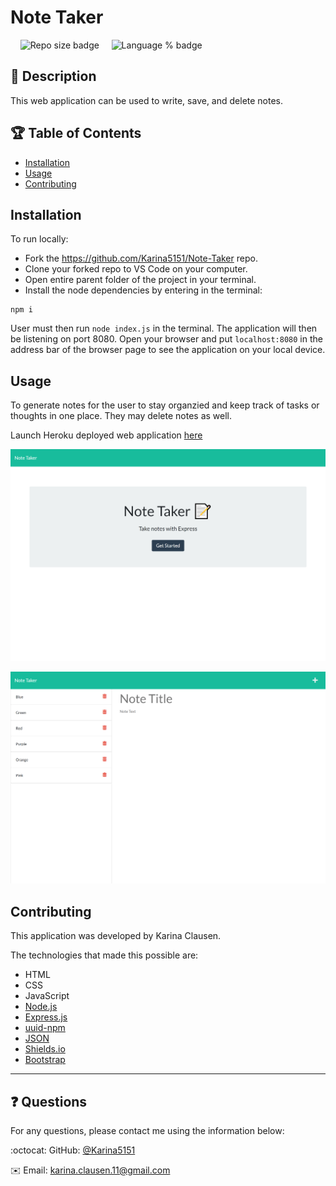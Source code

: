 # Note Taker

 &nbsp;&nbsp;&nbsp;&nbsp;![Repo size badge](https://img.shields.io/github/repo-size/Karina5151/Note-Taker?color=success) &nbsp;&nbsp;&nbsp;&nbsp;![Language % badge](https://img.shields.io/github/languages/top/Karina5151/Note-Taker) &nbsp;&nbsp;&nbsp;&nbsp;

## :memo: Description
  This web application can be used to write, save, and delete notes.


## :trophy: Table of Contents
* [Installation](#installation)
* [Usage](#usage)
* [Contributing](#contributing)
  

## Installation
To run locally:
* Fork the https://github.com/Karina5151/Note-Taker repo.
* Clone your forked repo to VS Code on your computer.
* Open entire parent folder of the project in your terminal.
* Install the node dependencies by entering in the terminal:
```
npm i
```

User must then run `node index.js` in the terminal. The application will then be listening on port 8080. Open your browser and put `localhost:8080` in the address bar of the browser page to see the application on your local device.
  
## Usage
To generate notes for the user to stay organzied and keep track of tasks or thoughts in one place. They may delete notes as well. 

Launch Heroku deployed web application [here](https://note-taker5151.herokuapp.com/)

![Web App Image](./public/assets/images/landing-page.png)

![Web App Image](./public/assets/images/note-page.png)
  
## Contributing
This application was developed by Karina Clausen. 

The technologies that made this possible are:
* HTML
* CSS
* JavaScript
* <a href="https://nodejs.org/api/fs.html" target="_blank">Node.js</a>
* <a href="https://expressjs.com/" target="_blank">Express.js</a>
* <a href="https://www.npmjs.com/package/uuid" target="_blank">uuid-npm</a>
* <a href="https://www.json.org/json-en.html" target="_blank">JSON</a>
* <a href="https://shields.io/" rel="nofollow" target="_blank">Shields.io</a>
* <a href="https://getbootstrap.com/" rel="nofollow" target="_blank">Bootstrap</a>

  
  
  
  
 ---

## :question: Questions

For any questions, please contact me using the information below:

:octocat: GitHub: [@Karina5151](https://github.com/Karina5151)

:envelope: Email: karina.clausen.11@gmail.com

